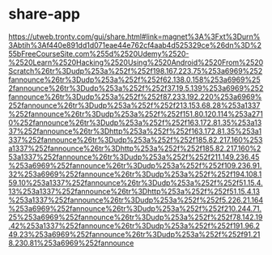 # share-app
https://utweb.trontv.com/gui/share.html#link=magnet%3A%3Fxt%3Durn%3Abtih%3Af440e891dd1d071eae44e762cf4aab4d525329ce%26dn%3D%255bFreeCourseSite.com%255d%2520Udemy%2520-%2520Learn%2520Hacking%2520Using%2520Android%2520From%2520Scratch%26tr%3Dudp%253a%252f%252f198.167.223.75%253a6969%252fannounce%26tr%3Dudp%253a%252f%252f62.138.0.158%253a6969%252fannounce%26tr%3Dudp%253a%252f%252f37.19.5.139%253a6969%252fannounce%26tr%3Dudp%253a%252f%252f87.233.192.220%253a6969%252fannounce%26tr%3Dudp%253a%252f%252f213.153.68.28%253a1337%252fannounce%26tr%3Dudp%253a%252f%252f151.80.120.114%253a2710%252fannounce%26tr%3Dudp%253a%252f%252f163.172.81.35%253a1337%252fannounce%26tr%3Dhttp%253a%252f%252f163.172.81.35%253a1337%252fannounce%26tr%3Dudp%253a%252f%252f185.82.217.160%253a1337%252fannounce%26tr%3Dhttp%253a%252f%252f185.82.217.160%253a1337%252fannounce%26tr%3Dudp%253a%252f%252f211.149.236.45%253a6969%252fannounce%26tr%3Dudp%253a%252f%252f109.236.91.32%253a6969%252fannounce%26tr%3Dudp%253a%252f%252f194.108.159.10%253a1337%252fannounce%26tr%3Dudp%253a%252f%252f51.15.4.13%253a1337%252fannounce%26tr%3Dhttp%253a%252f%252f51.15.4.13%253a1337%252fannounce%26tr%3Dudp%253a%252f%252f5.226.21.164%253a6969%252fannounce%26tr%3Dudp%253a%252f%252f210.244.71.25%253a6969%252fannounce%26tr%3Dudp%253a%252f%252f78.142.19.42%253a1337%252fannounce%26tr%3Dudp%253a%252f%252f191.96.249.23%253a6969%252fannounce%26tr%3Dudp%253a%252f%252f91.218.230.81%253a6969%252fannounce
